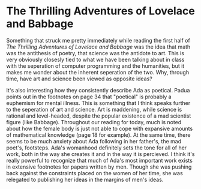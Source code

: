 # The Thrilling Adventures of Lovelace and Babbage

Something that struck me pretty immediately while reading the first half of _The Thrilling Adventures of Lovelace and Babbage_ was the idea that math was the antithesis of poetry, that science was the antidote to art. This is very obviously closesly tied to what we have been talking about in class with the seperation of computer programming and the humanities, but it makes me wonder about the inherent seperation of the two. Why, through time, have art and science been viewed as opposite ideas? 

It's also interesting how they consistently describe Ada as poetical. Padua points out in the footnotes on page 34 that "poetical" is probably a euphemism for mental illness. This is something that I think speaks further to the seperation of art and science. Art is maddening, while science is rational and level-headed, despite the popular existence of a mad scientist figure (like Babbage). Throughout our reading for today, much is noted about how the female body is just not able to cope with expansive amounts of mathematical knowledge (page 18 for example). At the same time, there seems to be much anxiety about Ada following in her father's, the mad poet's, footsteps. Ada's womanhood definitely sets the tone for all of her work, both in the way she creates it and in the way it is percieved. I think it's really powerful to recognize that much of Ada's most important work exists in extensive footnotes for papers written by men. Though she was pushing back against the constraints placed on the women of her time, she was relegated to publishing her ideas in the margins of men's ideas.  